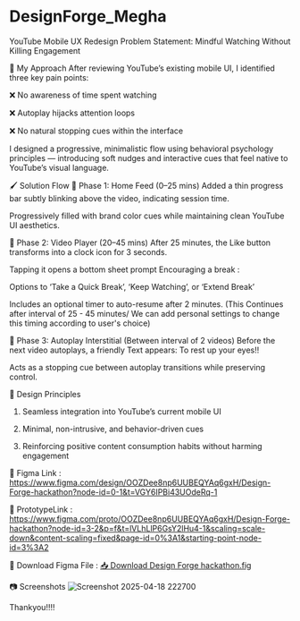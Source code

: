 # DesignForge_Megha
YouTube Mobile UX Redesign
Problem Statement:
Mindful Watching Without Killing Engagement

🎯 My Approach
After reviewing YouTube’s existing mobile UI, I identified three key pain points:

❌ No awareness of time spent watching

❌ Autoplay hijacks attention loops

❌ No natural stopping cues within the interface

I designed a progressive, minimalistic flow using behavioral psychology principles — introducing soft nudges and interactive cues that feel native to YouTube’s visual language.

🖌️ Solution Flow
📌 Phase 1: Home Feed (0–25 mins)
Added a thin progress bar subtly blinking above the video, indicating session time.

Progressively filled with brand color cues while maintaining clean YouTube UI aesthetics.

📌 Phase 2: Video Player (20–45 mins)
After 25 minutes, the Like button transforms into a clock icon for 3 seconds.

Tapping it opens a bottom sheet prompt Encouraging a break :

Options to ‘Take a Quick Break’, ‘Keep Watching’, or ‘Extend Break’

Includes an optional timer to auto-resume after 2 minutes.
(This Continues after interval of 25 - 45 minutes/ We can add personal settings to change this timing according to user's choice)

📌 Phase 3: Autoplay Interstitial (Between interval of 2 videos)
Before the next video autoplays, a friendly Text appears:
To rest up your eyes!!


Acts as a stopping cue between autoplay transitions while preserving control.

🎨 Design Principles
1. Seamless integration into YouTube’s current mobile UI

2. Minimal, non-intrusive, and behavior-driven cues

3. Reinforcing positive content consumption habits without harming engagement

🔗 Figma Link : https://www.figma.com/design/OOZDee8np6UUBEQYAq6gxH/Design-Forge-hackathon?node-id=0-1&t=VGY6IPBi43UOdeRq-1

🔗 PrototypeLink : https://www.figma.com/proto/OOZDee8np6UUBEQYAq6gxH/Design-Forge-hackathon?node-id=3-2&p=f&t=lVLhLlP6GsY2lHu4-1&scaling=scale-down&content-scaling=fixed&page-id=0%3A1&starting-point-node-id=3%3A2

🎨 Download Figma File :
[📥 Download Design Forge hackathon.fig](./Design%20Forge%20hackathon.fig)

📷 Screenshots
![Screenshot 2025-04-18 222700](https://github.com/user-attachments/assets/898517c3-df58-4fb4-9bbf-4448cac50736)




Thankyou!!!!
